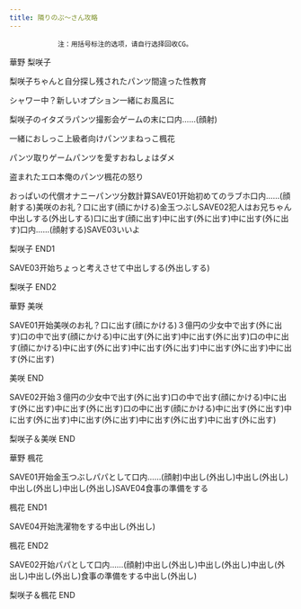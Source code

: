 ```yaml
---
title: 隣りのぷ～さん攻略
---
```


                注：用括号标注的选项，请自行选择回收CG。

華野 梨咲子

梨咲子ちゃんと自分探し残されたパンツ間違った性教育

シャワー中？新しいオプション一緒にお風呂に

梨咲子のイタズラパンツ撮影会ゲームの末に口内……(顔射)

一緒におしっこ上級者向けパンツまねっこ楓花

パンツ取りゲームパンツを愛すおねしょはダメ

盗まれたエロ本俺のパンツ楓花の怒り

おっぱいの代償オナニーパンツ分数計算SAVE01开始初めてのラブホ口内……(顔射する)美咲のお礼？口に出す(顔にかける)金玉つぶしSAVE02犯人はお兄ちゃん中出しする(外出しする)口に出す(顔に出す)中に出す(外に出す)中に出す(外に出す)口内……(顔射する)SAVE03いいよ

梨咲子 END1

SAVE03开始ちょっと考えさせて中出しする(外出しする)

梨咲子 END2

華野 美咲

SAVE01开始美咲のお礼？口に出す(顔にかける)３億円の少女中で出す(外に出す)口の中で出す(顔にかける)中に出す(外に出す)中に出す(外に出す)口の中に出す(顔にかける)中に出す(外に出す)中に出す(外に出す)中に出す(外に出す)中に出す(外に出す)

美咲 END

SAVE02开始３億円の少女中で出す(外に出す)口の中で出す(顔にかける)中に出す(外に出す)中に出す(外に出す)口の中に出す(顔にかける)中に出す(外に出す)中に出す(外に出す)中に出す(外に出す)中に出す(外に出す)中に出す(外に出す)

梨咲子＆美咲 END

華野 楓花

SAVE01开始金玉つぶしパパとして口内……(顔射)中出し(外出し)中出し(外出し)中出し(外出し)中出し(外出し)SAVE04食事の準備をする

楓花 END1

SAVE04开始洗濯物をする中出し(外出し)

楓花 END2

SAVE02开始パパとして口内……(顔射)中出し(外出し)中出し(外出し)中出し(外出し)中出し(外出し)食事の準備をする中出し(外出し)

梨咲子＆楓花 END
              
